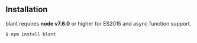 ﻿## Installation

blant requires __node v7.6.0__ or higher for ES2015 and async function support.

```
$ npm install blant
```